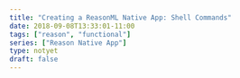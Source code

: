 ```yaml
---
title: "Creating a ReasonML Native App: Shell Commands"
date: 2018-09-08T13:33:01-11:00
tags: ["reason", "functional"]
series: ["Reason Native App"]
type: notyet
draft: false
---
```


